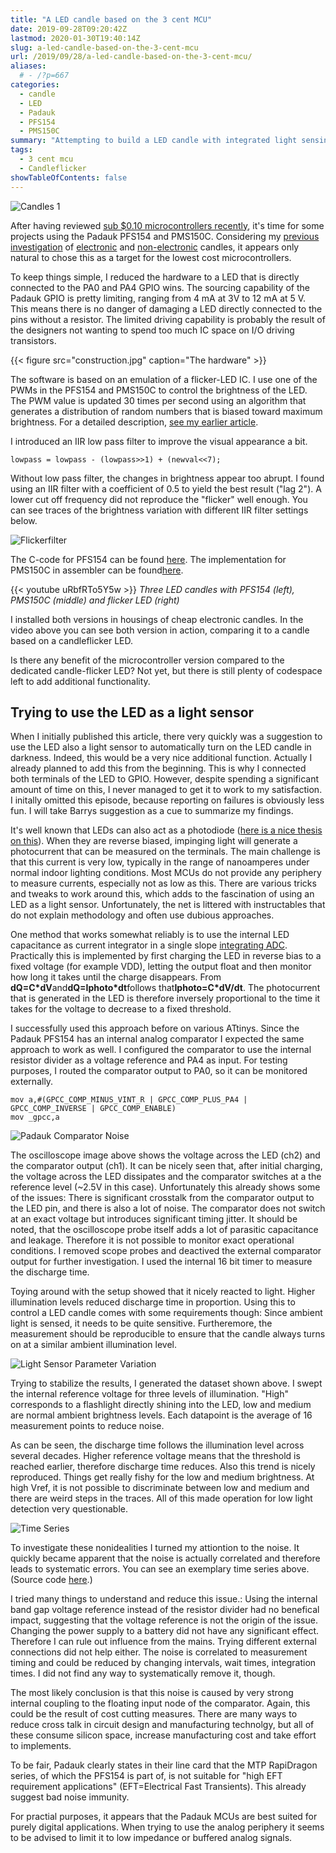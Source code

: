 ```yaml
---
title: "A LED candle based on the 3 cent MCU"
date: 2019-09-28T09:20:42Z
lastmod: 2020-01-30T19:40:14Z
slug: a-led-candle-based-on-the-3-cent-mcu
url: /2019/09/28/a-led-candle-based-on-the-3-cent-mcu/
aliases:
  # - /?p=667
categories:
  - candle
  - LED
  - Padauk
  - PFS154
  - PMS150C
summary: "Attempting to build a LED candle with integrated light sensing using the '3‑cent MCU'" 
tags:
  - 3 cent mcu
  - Candleflicker
showTableOfContents: false
---
```


![Candles 1](candles-1.jpg)

After having reviewed [sub $0.10 microcontrollers recently](/2019/08/12/the-terrible-3-cent-mcu/), it's time for some projects using the Padauk PFS154 and PMS150C. Considering my [previous investigation](/2013/12/08/hacking-a-candleflicker-led/) of [electronic](/2014/03/01/follow-up-on-candle-flicker-leds/) and [non-electronic](/2016/01/05/reverse-engineering-a-real-candle/) candles, it appears only natural to chose this as a target for the lowest cost microcontrollers.

To keep things simple, I reduced the hardware to a LED that is directly connected to the PA0 and PA4 GPIO wins. The sourcing capability of the Padauk GPIO is pretty limiting, ranging from 4 mA at 3V to 12 mA at 5 V. This means there is no danger of damaging a LED directly connected to the pins without a resistor. The limited driving capability is probably the result of the designers not wanting to spend too much IC space on I/O driving transistors.

{{< figure src="construction.jpg" caption="The hardware" >}}

The software is based on an emulation of a flicker-LED IC. I use one of the PWMs in the PFS154 and PMS150C to control the brightness of the LED. The PWM value is updated 30 times per second using an algorithm that generates a distribution of random numbers that is biased toward maximum brightness. For a detailed description, [see my earlier article](/2013/12/08/hacking-a-candleflicker-led/).

I introduced an IIR low pass filter to improve the visual appearance a bit.

```
lowpass = lowpass - (lowpass>>1) + (newval<<7);
```

Without low pass filter, the changes in brightness appear too abrupt. I found using an IIR filter with a coefficient of 0.5 to yield the best result ("lag 2"). A lower cut off frequency did not reproduce the "flicker" well enough. You can see traces of the brightness variation with different IIR filter settings below.

![Flickerfilter](flickerfilter.png)

The C-code for PFS154 can be found [here](https://github.com/cpldcpu/SimPad/tree/master/Toolchain/examples/candleflicker). The implementation for PMS150C in assembler can be found[here](https://gist.github.com/cpldcpu/aa103568cd30d851d814072fabe5d0a4).

{{< youtube uRbfRTo5Y5w >}}
*Three LED candles with PFS154 (left), PMS150C (middle) and flicker LED (right)*

I installed both versions in housings of cheap electronic candles. In the video above you can see both version in action, comparing it to a candle based on a candleflicker LED.

Is there any benefit of the microcontroller version compared to the dedicated candle-flicker LED? Not yet, but there is still plenty of codespace left to add additional functionality.

## Trying to use the LED as a light sensor

When I initially published this article, there very quickly was a suggestion to use the LED also a light sensor to automatically turn on the LED candle in darkness. Indeed, this would be a very nice additional function. Actually I already planned to add this from the beginning. This is why I connected both terminals of the LED to GPIO. However, despite spending a significant amount of time on this, I never managed to get it to work to my satisfaction.   I initally omitted this episode, because reporting on failures is obviously less fun. I will take Barrys suggestion as a cue to summarize my findings.

It's well known that LEDs can also act as a photodiode ([here is a nice thesis on this](https://digi.lib.ttu.ee/i/file.php?DLID=9345&t=1)). When they are reverse biased, impinging light will generate a photocurrent that can be measured on the terminals. The main challenge is that this current is very low, typically in the range of nanoamperes under normal indoor lighting conditions. Most MCUs do not provide any periphery to measure currents, especially not as low as this. There are various tricks and tweaks to work around this, which adds to the fascination of using an LED as a light sensor. Unfortunately, the net is littered with instructables that do not explain methodology and often use dubious approaches.

One method that works somewhat reliably is to use the internal LED capacitance as current integrator in a single slope [integrating ADC](https://en.wikipedia.org/wiki/Integrating_ADC). Practically this is implemented by first charging the LED in reverse bias to a fixed voltage (for example VDD), letting the output float and then monitor how long it takes until the charge disappears. From **dQ=C*dV**and**dQ=Iphoto*dt**follows that**Iphoto=C*dV/dt**. The photocurrent that is generated in the LED is therefore inversely proportional to the time it takes for the voltage to decrease to a fixed threshold.

I successfully used this approach before on various ATtinys. Since the Padauk PFS154 has an internal analog comparator I expected the same approach to work as well. I configured the comparator to use the internal resistor divider as a voltage reference and PA4 as input. For testing purposes, I routed the comparator output to PA0, so it can be monitored externally.

```
mov a,#(GPCC_COMP_MINUS_VINT_R | GPCC_COMP_PLUS_PA4 | GPCC_COMP_INVERSE | GPCC_COMP_ENABLE)
mov _gpcc,a
```

![Padauk Comparator Noise](padauk-comparator-noise.png)

The oscilloscope image above shows the voltage across the LED (ch2) and the comparator output (ch1). It can be nicely seen that, after initial charging, the voltage across the LED dissipates and the comparator switches at a the reference level (~2.5V in this case). Unfortunately this already shows some of the issues: There is significant crosstalk from the comparator output to the LED pin, and there is also a lot of noise. The comparator does not switch at an exact voltage but introduces significant timing jitter. It should be noted, that the oscilloscope probe itself adds a lot of parasitic capacitance and leakage. Therefore it is not possible to monitor exact operational conditions. I removed scope probes and deactived the external comparator output for further investigation.  I used the internal 16 bit timer to measure the discharge time.

Toying around with the setup showed that it nicely reacted to light. Higher illumination levels reduced discharge time in proportion. Using this to control a LED candle comes with some requirements though: Since ambient light is sensed, it needs to be quite sensitive. Furtheremore, the measurement should be reproducible to ensure that the candle always turns on at a similar ambient illumination level.

![Light Sensor Parameter Variation](light-sensor-parameter-variation.png)

Trying to stabilize the results, I generated the dataset shown above. I swept the internal reference voltage for three levels of illumination. "High" corresponds to a flashlight directly shining into the LED, low and medium are normal ambient brightness levels. Each datapoint is the average of 16 measurement points to reduce noise.

As can be seen, the discharge time follows the illumination level across several decades. Higher reference voltage means that the threshold is reached earlier, therefore discharge time reduces. Also this trend is nicely reproduced. Things get really fishy for the low and medium brightness. At high Vref, it is not possible to discriminate between low and medium and there are weird steps in the traces. All of this made operation for low light detection very questionable.

![Time Series](time-series.png)

To investigate these nonidealities I turned my attiontion to the noise. It quickly became apparent that the noise is actually correlated and therefore leads to systematic errors. You can see an exemplary time series above. (Source code [here](https://gist.github.com/cpldcpu/31ae66a5dd37f9bb19e45d7a4d9a026e).)

I tried many things to understand and reduce this issue.: Using the internal band gap voltage reference instead of the resistor divider had no benefical impact, suggesting that the voltage reference is not the origin of the issue. Changing the power supply to a battery did not have any significant effect. Therefore I can rule out influence from the mains. Trying different external connections did not help either. The noise is correlated to measurement timing and could be reduced by changing intervals, wait times, integration times. I did not find any way to systematically remove it, though.

The most likely conclusion is that this noise is caused by very strong internal coupling to the floating input node of the comparator. Again, this could be the result of cost cutting measures. There are many ways to reduce cross talk in circuit design and manufacturing technolgy, but all of these consume silicon space, increase manufacturing cost and take effort to implements.

To be fair, Padauk clearly states in their line card that the MTP RapiDragon series, of which the PFS154 is part of, is not suitable for "high EFT requirement applications" (EFT=Electrical Fast Transients). This already suggest bad noise immunity.

For practial purposes, it appears that the Padauk MCUs are best suited for purely digital applications. When trying to use the analog periphery it seems to be advised to limit it to low impedance or buffered analog signals.
